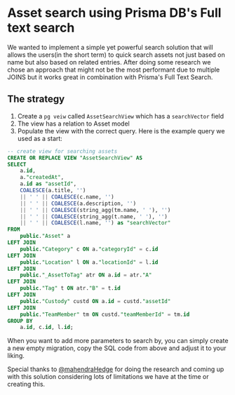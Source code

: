 # Asset search using Prisma DB's Full text search

We wanted to implement a simple yet powerful search solution that will allows the users(in the short term) to quick search assets not just based on name but also based on related entries.
After doing some research we chose an approach that might not be the most performant due to multiple JOINS but it works great in combination with Prisma's Full Text Search.

## The strategy

1. Create a `pg veiw` called `AssetSearchView` which has a `searchVector` field
2. The view has a relation to Asset model
3. Populate the view with the correct query. Here is the example query we used as a start:

```SQL
-- create view for searching assets
CREATE OR REPLACE VIEW "AssetSearchView" AS
SELECT
    a.id,
    a."createdAt",
    a.id as "assetId",
    COALESCE(a.title, '')
    || ' ' || COALESCE(c.name, '')
    || ' ' || COALESCE(a.description, '')
    || ' ' || COALESCE(string_agg(tm.name, ' '), '')
    || ' ' || COALESCE(string_agg(t.name, ' '), '')
    || ' ' || COALESCE(l.name, '') as "searchVector"
FROM
    public."Asset" a
LEFT JOIN
    public."Category" c ON a."categoryId" = c.id
LEFT JOIN
    public."Location" l ON a."locationId" = l.id
LEFT JOIN
    public."_AssetToTag" atr ON a.id = atr."A"
LEFT JOIN
    public."Tag" t ON atr."B" = t.id
LEFT JOIN
    public."Custody" custd ON a.id = custd."assetId"
LEFT JOIN
    public."TeamMember" tm ON custd."teamMemberId" = tm.id
GROUP BY
    a.id, c.id, l.id;
```

When you want to add more parameters to search by, you can simply create a new empty migration, copy the SQL code from above and adjust it to your liking.

Special thanks to [@mahendraHedge](https://github.com/mahendraHegde) for doing the research and coming up with this solution considering lots of limitations we have at the time or creating this.
